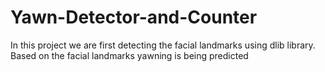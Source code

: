 # Yawn-Detector-and-Counter
In this project we are first detecting the facial landmarks using dlib library. Based on the facial landmarks yawning is being predicted
